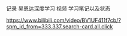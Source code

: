 # 
记录 吴恩达深度学习 视频 学习笔记以及状态

https://www.bilibili.com/video/BV1UF411f7cb/?spm_id_from=333.337.search-card.all.click
